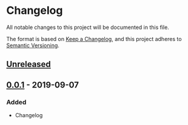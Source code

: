 # Changelog

All notable changes to this project will be documented in this file.

The format is based on [Keep a Changelog](https://keepachangelog.com/en/1.0.0/),
and this project adheres to [Semantic Versioning](https://semver.org/spec/v2.0.0.html).

## [Unreleased]

## [0.0.1] - 2019-09-07

### Added

- Changelog

[unreleased]: https://github.com/weschang15/criticalstyles-backend/compare/v0.0.1...HEAD
[0.0.1]: https://github.com/weschang15/criticalstyles-backend/releases/tag/v0.0.1
